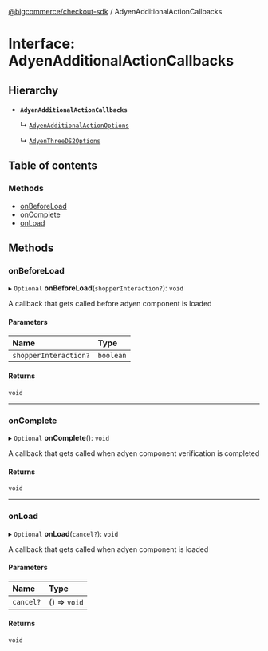 [@bigcommerce/checkout-sdk](../README.md) / AdyenAdditionalActionCallbacks

# Interface: AdyenAdditionalActionCallbacks

## Hierarchy

- **`AdyenAdditionalActionCallbacks`**

  ↳ [`AdyenAdditionalActionOptions`](AdyenAdditionalActionOptions.md)

  ↳ [`AdyenThreeDS2Options`](AdyenThreeDS2Options.md)

## Table of contents

### Methods

- [onBeforeLoad](AdyenAdditionalActionCallbacks.md#onbeforeload)
- [onComplete](AdyenAdditionalActionCallbacks.md#oncomplete)
- [onLoad](AdyenAdditionalActionCallbacks.md#onload)

## Methods

### onBeforeLoad

▸ `Optional` **onBeforeLoad**(`shopperInteraction?`): `void`

A callback that gets called before adyen component is loaded

#### Parameters

| Name | Type |
| :------ | :------ |
| `shopperInteraction?` | `boolean` |

#### Returns

`void`

___

### onComplete

▸ `Optional` **onComplete**(): `void`

A callback that gets called when adyen component verification
is completed

#### Returns

`void`

___

### onLoad

▸ `Optional` **onLoad**(`cancel?`): `void`

A callback that gets called when adyen component is loaded

#### Parameters

| Name | Type |
| :------ | :------ |
| `cancel?` | () => `void` |

#### Returns

`void`
